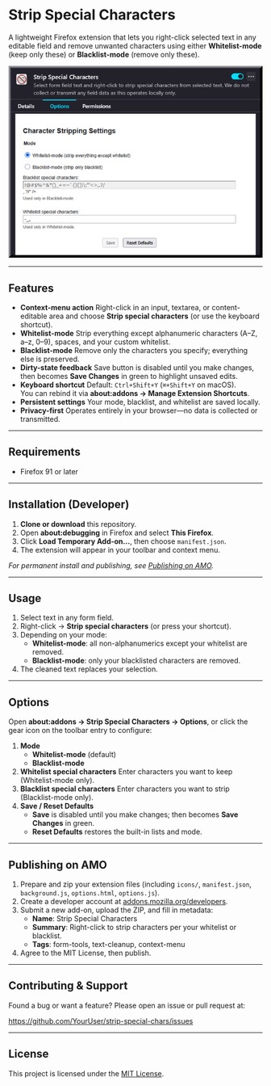 # Strip Special Characters

A lightweight Firefox extension that lets you right-click selected text in any editable field and remove unwanted characters using either **Whitelist-mode** (keep only these) or **Blacklist-mode** (remove only these).

<p align="center">
  <img src="assets/options-screenshot.png" alt="Options page screenshot" width="600"/>
</p>

---

## Features

- **Context-menu action**
  Right-click in an input, textarea, or content-editable area and choose **Strip special characters** (or use the keyboard shortcut).
- **Whitelist-mode**
  Strip everything except alphanumeric characters (A–Z, a–z, 0–9), spaces, and your custom whitelist.
- **Blacklist-mode**
  Remove only the characters you specify; everything else is preserved.
- **Dirty-state feedback**
  Save button is disabled until you make changes, then becomes **Save Changes** in green to highlight unsaved edits.
- **Keyboard shortcut**
  Default: `Ctrl+Shift+Y` (`⌘+Shift+Y` on macOS).  
  You can rebind it via **about:addons → Manage Extension Shortcuts**.
- **Persistent settings**
  Your mode, blacklist, and whitelist are saved locally.
- **Privacy-first**
  Operates entirely in your browser—no data is collected or transmitted.

---

## Requirements

- Firefox 91 or later

---

## Installation (Developer)

1. **Clone or download** this repository.
2. Open **about:debugging** in Firefox and select **This Firefox**.
3. Click **Load Temporary Add-on…**, then choose `manifest.json`.
4. The extension will appear in your toolbar and context menu.

_For permanent install and publishing, see [Publishing on AMO](#publishing-on-amo)._ 

---

## Usage

1. Select text in any form field.
2. Right-click → **Strip special characters** (or press your shortcut).
3. Depending on your mode:
   - **Whitelist-mode**: all non-alphanumerics except your whitelist are removed.
   - **Blacklist-mode**: only your blacklisted characters are removed.
4. The cleaned text replaces your selection.

---

## Options

Open **about:addons → Strip Special Characters → Options**, or click the gear icon on the toolbar entry to configure:

1. **Mode**
   - **Whitelist-mode** (default)
   - **Blacklist-mode**
2. **Whitelist special characters**
   Enter characters you want to keep (Whitelist-mode only).
3. **Blacklist special characters**
   Enter characters you want to strip (Blacklist-mode only).
4. **Save / Reset Defaults**
   - **Save** is disabled until you make changes; then becomes **Save Changes** in green.
   - **Reset Defaults** restores the built-in lists and mode.

---

## Publishing on AMO

1. Prepare and zip your extension files (including `icons/`, `manifest.json`, `background.js`, `options.html`, `options.js`).
2. Create a developer account at [addons.mozilla.org/developers](https://addons.mozilla.org/developers).
3. Submit a new add-on, upload the ZIP, and fill in metadata:
   - **Name**: Strip Special Characters
   - **Summary**: Right-click to strip characters per your whitelist or blacklist.
   - **Tags**: form-tools, text-cleanup, context-menu
4. Agree to the MIT License, then publish.

---

## Contributing & Support

Found a bug or want a feature? Please open an issue or pull request at:

https://github.com/YourUser/strip-special-chars/issues

---

## License

This project is licensed under the [MIT License](https://opensource.org/licenses/MIT).
